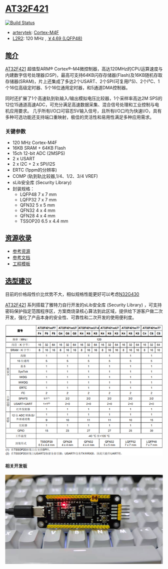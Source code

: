 ﻿# [AT32F421](https://www.soc.xin/AT32F421)

[![Build Status](https://github.com/SoCXin/AT32F421/workflows/templates/badge.svg)](https://github.com/SoCXin/AT32F421/actions/workflows/templates.yml)

* [arterytek](https://www.arterytek.com/cn/index.jsp): [Cortex-M4F](https://github.com/SoCXin/Cortex)
* [L2R2](https://github.com/SoCXin/Level): 120 MHz , [￥4.69 (LQFP48)](https://item.szlcsc.com/2791152.html)

## [简介](https://github.com/SoCXin/AT32F421/wiki)

[AT32F421](https://www.arterytek.com/cn/product/AT32F421.jsp) 超值型ARM® Cortex®-M4微控制器，高达120MHz的CPU运算速度与内建数字信号处理器(DSP)，最高可支持64KB闪存存储器(Flash)及16KB随机存取存储器(SRAM)，片上还集成了多达2个USART、2个SPI(可复用I²S)、2个I²C、1个16位高级定时器、5个16位通用定时器，和5通道DMA控制器。

同时还扩展了1个高速轨到轨输入/输出模拟电压比较器，1个采样率高达2M SPS的12位15通道高速ADC，可充分满足高速数据采集、混合信号处理和工业控制与电机应用要求。 几乎所有I/O口可容忍5V输入信号，且所有I/O口均为快速I/O，具有多种可选功能还支持端口重映射，极佳的灵活性和易用性满足多种应用需求。

### 关键参数

* 120 MHz Cortex-M4F
* 16KB SRAM + 64KB Flash
* 15ch 12-bit ADC (2MSPS)
* 2 x USART
* 2 x I2C + 2 x SPI/I2S
* ERTC (1ppm的分辨率)
* COMP (轨到轨比较器,1/4、1/2、3/4 VREF)
* sLib安全库 (Security Library)
* 封装规格：
    *  LQFP48 7 x 7 mm
    *  LQFP32 7 x 7 mm
    *  QFN32 5 x 5 mm
    *  QFN32 4 x 4 mm
    *  QFN28 4 x 4 mm
    *  TSSOP20 6.5 x 4.4 mm


## [资源收录](https://github.com/SoCXin)

* [参考资源](src/)
* [参考文档](docs/)
* [工程模板](templates/)


## [选型建议](https://github.com/SoCXin)

目前的价格段性价比优势不大，相似规格性能更好可以考虑[N32G430](https://github.com/SoCXin/N32G430)

[AT32F421](https://github.com/SoCXin/AT32F421) 系列搭载了雅特力自行开发的sLib安全库 (Security Library) ，可支持密码保护指定范围程序区，方案商烧录核心算法到此区域，提供给下游客户做二次开发，强化了产品本身的安全性、可靠性和二次开发的使用便利度。

[![sites](docs/AT32F421.png)](https://www.arterytek.com/cn/product/AT32F421.jsp#Resource)

#### 相关开发板

[![sites](docs/B.jpg)](https://item.taobao.com/item.htm?_u=ogas3eu93a4&id=632845784689)
